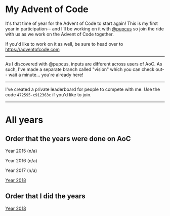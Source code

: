 # My Advent of Code

It's that time of year for the Advent of Code to start again! This is my first year in participation-- and I'll be working on it with [@pupcus](https://github.com/pupcus) so join the ride with us as we work on the Advent of Code together.

If you'd like to work on it as well, be sure to head over to https://adventofcode.com

---

As I discovered with @pupcus, inputs are different across users of AoC. As such, I've made a separate branch called "vision" which you can check out-- wait a minute... you're already here!

---

I've created a private leaderboard for people to compete with me. Use the code `472595-c912363c` if you'd like to join.

---

# All years

## Order that the years were done on AoC

Year 2015 (n/a)

Year 2016 (n/a)

Year 2017 (n/a)

[Year 2018](https://github.com/jbmagination/adventofcode/tree/2018)

## Order that I did the years

[Year 2018](https://github.com/jbmagination/adventofcode/tree/2018)
